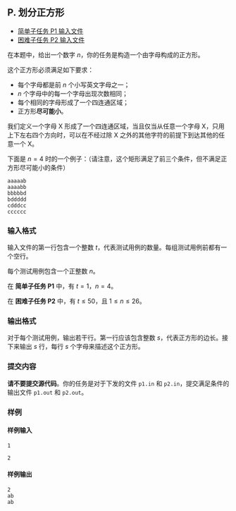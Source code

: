 ## P. 划分正方形

- [简单子任务 P1 输入文件](https://ipsc.ksp.sk/2018/practice/problems/p1.in)
- [困难子任务 P2 输入文件](https://ipsc.ksp.sk/2018/practice/problems/p2.in)

在本题中，给出一个数字 $n$，你的任务是构造一个由字母构成的正方形。

这个正方形必须满足如下要求：

- 每个字母都是前 $n$ 个小写英文字母之一；
- $n$ 个字母中的每一个字母出现次数相同；
- 每个相同的字母形成了一个四连通区域；
- 正方形**尽可能小**。

我们定义一个字母 X 形成了一个四连通区域，当且仅当从任意一个字母 X，只用上下左右四个方向时，可以在不经过除 X 之外的其他字符的前提下到达其他的任意一个 X。

下面是 $n=4$ 时的一个例子：（请注意，这个矩形满足了前三个条件，但不满足正方形尽可能小的条件）

```plain
aaaaab
aaaabb
bbbbbd
bddddd
cdddcc
cccccc
```

### 输入格式

输入文件的第一行包含一个整数 $t$，代表测试用例的数量。每组测试用例前都有一个空行。

每个测试用例包含一个正整数 $n$。

在 **简单子任务 P1** 中，有 $t=1$，$n=4$。

在 **困难子任务 P2** 中，有 $t \le 50$，且 $1 \le n \le 26$。

### 输出格式

对于每个测试用例，输出若干行。第一行应该包含整数 $s$，代表正方形的边长。接下来输出 $s$ 行，每行 $s$ 个字母来描述这个正方形。

### 提交内容

**请不要提交源代码**。你的任务是对于下发的文件 `p1.in` 和 `p2.in`，提交满足条件的输出文件 `p1.out` 和 `p2.out`。

### 样例

#### 样例输入

```plain
1

2
```

#### 样例输出

```plain
2
ab
ab
```